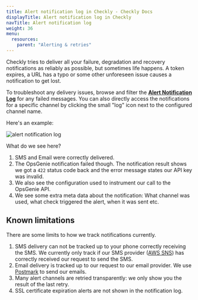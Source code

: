 ```yaml
---
title: Alert notification log in Checkly - Checkly Docs
displayTitle: Alert notification log in Checkly
navTitle: Alert notification log
weight: 36
menu:
  resources:
    parent: "Alerting & retries"
---
```

 
Checkly tries to deliver all your failure, degradation and recovery notifications as reliably as possible, but sometimes
life happens. A token expires, a URL has a typo or some other unforeseen issue causes a notification to get lost.

To troubleshoot any delivery issues, browse and filter the 
**[Alert Notification Log](https://app.checklyhq.com/alerts/notifications)** for any failed messages. You can also directly
access the notifications for a specific channel by clicking the small "log" icon next to the configured channel name.

Here's an example:

![alert notification log](/docs/images/alerting/alert-notification-log.png)

What do we see here?

1. SMS and Email were correctly delivered.
2. The OpsGenie notification failed though. The notification result shows we got a `422` status code back and the error 
message states our API key was invalid.
3. We also see the configuration used to instrument our call to the OpsGenie API.
4. We see some extra meta data about the notification: What channel was used, what check triggered the alert, when it was 
sent etc.

## Known limitations

There are some limits to how we track notifications currently.

1. SMS delivery can not be tracked up to your phone correctly receiving the SMS. We currently only track if our SMS 
provider ([AWS SNS](https://docs.aws.amazon.com/sns/latest/dg/sns-mobile-phone-number-as-subscriber.html)) has correctly 
received our request to send the SMS.
2. Email delivery is tracked up to our request to our email provider. We use [Postmark](https://postmarkapp.com/) to send our emails.
3. Many alert channels are retried transparently: we only show you the result of the last retry.
4. SSL certificate expiration alerts are not shown in the notification log.
